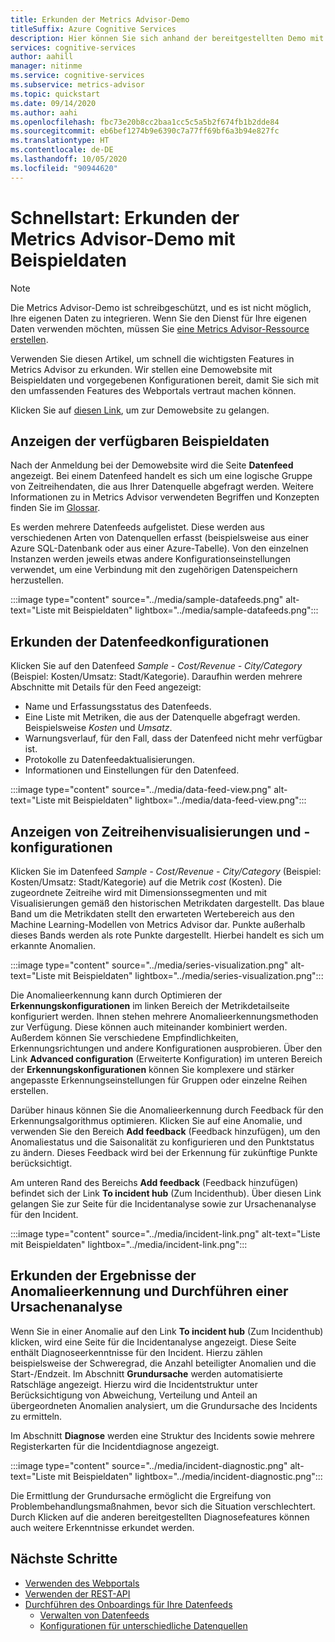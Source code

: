 ```yaml
---
title: Erkunden der Metrics Advisor-Demo
titleSuffix: Azure Cognitive Services
description: Hier können Sie sich anhand der bereitgestellten Demo mit der Weboberfläche von Metrics Advisor vertraut machen.
services: cognitive-services
author: aahill
manager: nitinme
ms.service: cognitive-services
ms.subservice: metrics-advisor
ms.topic: quickstart
ms.date: 09/14/2020
ms.author: aahi
ms.openlocfilehash: fbc73e20b8cc2baa1cc5c5a5b2f674fb1b2dde84
ms.sourcegitcommit: eb6bef1274b9e6390c7a77ff69bf6a3b94e827fc
ms.translationtype: HT
ms.contentlocale: de-DE
ms.lasthandoff: 10/05/2020
ms.locfileid: "90944620"
---
```

# <a name="quickstart-explore-the-metrics-advisor-demo-with-example-data"></a>Schnellstart: Erkunden der Metrics Advisor-Demo mit Beispieldaten

> [!Note]
> Die Metrics Advisor-Demo ist schreibgeschützt, und es ist nicht möglich, Ihre eigenen Daten zu integrieren. Wenn Sie den Dienst für Ihre eigenen Daten verwenden möchten, müssen Sie [eine Metrics Advisor-Ressource erstellen](web-portal.md).

Verwenden Sie diesen Artikel, um schnell die wichtigsten Features in Metrics Advisor zu erkunden. Wir stellen eine Demowebsite mit Beispieldaten und vorgegebenen Konfigurationen bereit, damit Sie sich mit den umfassenden Features des Webportals vertraut machen können.

Klicken Sie auf [diesen Link](https://aka.ms/MetricsAdvisor/Demo), um zur Demowebsite zu gelangen.

## <a name="view-the-available-sample-data"></a>Anzeigen der verfügbaren Beispieldaten

Nach der Anmeldung bei der Demowebsite wird die Seite **Datenfeed** angezeigt. Bei einem Datenfeed handelt es sich um eine logische Gruppe von Zeitreihendaten, die aus Ihrer Datenquelle abgefragt werden. Weitere Informationen zu in Metrics Advisor verwendeten Begriffen und Konzepten finden Sie im [Glossar](../glossary.md). 

Es werden mehrere Datenfeeds aufgelistet. Diese werden aus verschiedenen Arten von Datenquellen erfasst (beispielsweise aus einer Azure SQL-Datenbank oder aus einer Azure-Tabelle). Von den einzelnen Instanzen werden jeweils etwas andere Konfigurationseinstellungen verwendet, um eine Verbindung mit den zugehörigen Datenspeichern herzustellen.

:::image type="content" source="../media/sample-datafeeds.png" alt-text="Liste mit Beispieldaten" lightbox="../media/sample-datafeeds.png":::

## <a name="explore-the-data-feed-configurations"></a>Erkunden der Datenfeedkonfigurationen

Klicken Sie auf den Datenfeed *Sample - Cost/Revenue - City/Category* (Beispiel: Kosten/Umsatz: Stadt/Kategorie). Daraufhin werden mehrere Abschnitte mit Details für den Feed angezeigt:

* Name und Erfassungsstatus des Datenfeeds.
* Eine Liste mit Metriken, die aus der Datenquelle abgefragt werden. Beispielsweise *Kosten* und *Umsatz*. 
* Warnungsverlauf, für den Fall, dass der Datenfeed nicht mehr verfügbar ist. 
* Protokolle zu Datenfeedaktualisierungen.   
* Informationen und Einstellungen für den Datenfeed.

:::image type="content" source="../media/data-feed-view.png" alt-text="Liste mit Beispieldaten" lightbox="../media/data-feed-view.png":::


## <a name="view-time-series-visualizations-and-configurations"></a>Anzeigen von Zeitreihenvisualisierungen und -konfigurationen

Klicken Sie im Datenfeed *Sample - Cost/Revenue - City/Category* (Beispiel: Kosten/Umsatz: Stadt/Kategorie) auf die Metrik *cost* (Kosten). Die zugeordnete Zeitreihe wird mit Dimensionssegmenten und mit Visualisierungen gemäß den historischen Metrikdaten dargestellt. Das blaue Band um die Metrikdaten stellt den erwarteten Wertebereich aus den Machine Learning-Modellen von Metrics Advisor dar. Punkte außerhalb dieses Bands werden als rote Punkte dargestellt. Hierbei handelt es sich um erkannte Anomalien. 

:::image type="content" source="../media/series-visualization.png" alt-text="Liste mit Beispieldaten" lightbox="../media/series-visualization.png":::

Die Anomalieerkennung kann durch Optimieren der **Erkennungskonfigurationen** im linken Bereich der Metrikdetailseite konfiguriert werden. Ihnen stehen mehrere Anomalieerkennungsmethoden zur Verfügung. Diese können auch miteinander kombiniert werden. Außerdem können Sie verschiedene Empfindlichkeiten, Erkennungsrichtungen und andere Konfigurationen ausprobieren. Über den Link **Advanced configuration** (Erweiterte Konfiguration) im unteren Bereich der **Erkennungskonfigurationen** können Sie komplexere und stärker angepasste Erkennungseinstellungen für Gruppen oder einzelne Reihen erstellen. 

Darüber hinaus können Sie die Anomalieerkennung durch Feedback für den Erkennungsalgorithmus optimieren. Klicken Sie auf eine Anomalie, und verwenden Sie den Bereich **Add feedback** (Feedback hinzufügen), um den Anomaliestatus und die Saisonalität zu konfigurieren und den Punktstatus zu ändern. Dieses Feedback wird bei der Erkennung für zukünftige Punkte berücksichtigt.  

Am unteren Rand des Bereichs **Add feedback** (Feedback hinzufügen) befindet sich der Link **To incident hub** (Zum Incidenthub). Über diesen Link gelangen Sie zur Seite für die Incidentanalyse sowie zur Ursachenanalyse für den Incident.  

:::image type="content" source="../media/incident-link.png" alt-text="Liste mit Beispieldaten" lightbox="../media/incident-link.png":::

## <a name="explore-anomaly-detection-results-and-perform-root-cause-analysis"></a>Erkunden der Ergebnisse der Anomalieerkennung und Durchführen einer Ursachenanalyse

Wenn Sie in einer Anomalie auf den Link **To incident hub** (Zum Incidenthub) klicken, wird eine Seite für die Incidentanalyse angezeigt. Diese Seite enthält Diagnoseerkenntnisse für den Incident. Hierzu zählen beispielsweise der Schweregrad, die Anzahl beteiligter Anomalien und die Start-/Endzeit. Im Abschnitt **Grundursache** werden automatisierte Ratschläge angezeigt. Hierzu wird die Incidentstruktur unter Berücksichtigung von Abweichung, Verteilung und Anteil an übergeordneten Anomalien analysiert, um die Grundursache des Incidents zu ermitteln.

Im Abschnitt **Diagnose** werden eine Struktur des Incidents sowie mehrere Registerkarten für die Incidentdiagnose angezeigt.

:::image type="content" source="../media/incident-diagnostic.png" alt-text="Liste mit Beispieldaten" lightbox="../media/incident-diagnostic.png":::

Die Ermittlung der Grundursache ermöglicht die Ergreifung von Problembehandlungsmaßnahmen, bevor sich die Situation verschlechtert. Durch Klicken auf die anderen bereitgestellten Diagnosefeatures können auch weitere Erkenntnisse erkundet werden. 

## <a name="next-steps"></a>Nächste Schritte

- [Verwenden des Webportals](web-portal.md)
- [Verwenden der REST-API](rest-api.md)
- [Durchführen des Onboardings für Ihre Datenfeeds](../how-tos/onboard-your-data.md)
    - [Verwalten von Datenfeeds](../how-tos/manage-data-feeds.md)
    - [Konfigurationen für unterschiedliche Datenquellen](../data-feeds-from-different-sources.md)
